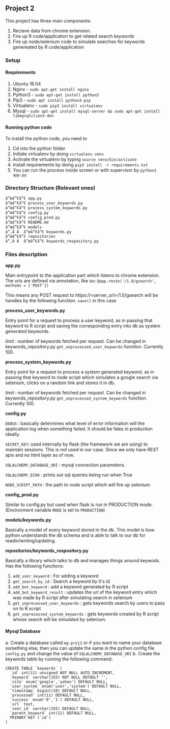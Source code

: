 ## Project 2

This project has three main components:
1. Recieve data from chrome extension.
2. Fire up R code/application to get related search keywords
3. Fire up node/selenium code to simulate searches for keywords genereated by R code/application

### Setup

#### Requirements

1. Ubuntu 16.04
2. Nginx - `sudo apt-get install nginx`
3. Python3 - `sudo apt-get install python3`
4. Pip3 - `sudo apt install python3-pip`
5. Virtualenv - `sudo pip3 install virtualenv`
6. Mysql - `sudo apt-get install mysql-server && sudo apt-get install libmysqlclient-dev`

#### Running python code

To install the python code, you need to 

1. Cd into the python folder
2. Initiate virtualenv by doing `virtualenv venv`
3. Activate the virtualenv by typing `source venv/bin/activate`
4. Install requirements by doing `pip3 install -r requirements.txt`
5. You can run the process inside screen or with supervisor by `python3 app.py`

### Directory Structure (Relevant ones)


  ```sh
  â”œâ”€â”€ app.py
  â”œâ”€â”€ process_user_keywords.py
  â”œâ”€â”€ process_system_keywords.py
  â”œâ”€â”€ config.py
  â”œâ”€â”€ config_prod.py
  â”œâ”€â”€ README.md
  â”œâ”€â”€ models
  â”‚Â Â  â”œâ”€â”€ keywords.py
  â”œâ”€â”€ repositories
  â”‚Â Â  â”œâ”€â”€ keywords_respository.py
  
  ```

### Files description

**app.py**

Main entrypoint to the application part which listens to chrome extension.
The urls are defined via annotation, like so:
`@app.route('/1.0/gsearch', methods = ['POST'])`

This means any POST request to https://<server_url>/1.0/gsearch will be handles by the following function. `save()` in this case  


**process_user_keywords.py**

Entry point for a request to process a user keyword, as in passing that keyword to R script and saving the corresponding entry into db as system generated keywords.

*limit* : number of keywords fetched per request. Can be changed in keywords_repository.py `get_unprocessed_user_keywords` function. Currently 100.

**process_system_keywords.py**

Entry point for a request to process a system generated keyword, as in passing that keyword to node script which simulates a google search via selenium, clicks on a random link and stores it in db.

*limit* : number of keywords fetched per request. Can be changed in keywords_repository.py `get_unprocessed_system_keywords` function. Currently 100. 

**config.py**

`DEBUG` : basically determines what level of error information will the application log when something failed. It should be fales in production ideally.

`SECRET_KEY`: used internally by flask (the framework we are using) to maintain sessions. This is not used in our case. Since we only have REST apis and no html layer as of now.

`SQLALCHEMY_DATABASE_URI` : mysql connection parameters.

`SQLALCHEMY_ECHO` : prints out sql queries being run when True

`NODE_SCRIPT_PATH` : the path to node script which will fire up selenium

**config_prod.py**

Similar to config.py but used when flask is run in PRODUCTION mode. (Environment variable `MODE` is set to `PRODUCTION`)

**models/keywords.py**

Basically a model of every keyword stored in the db. This model is how python understands the db schema and is able to talk to our db for readin/writing/updating.

**repositories/keywords_respository.py**

Basically a library which talks to db and manages things around keywods. Has the following functions:
1. `add_user_keyword` : For adding a keyword
2. `get_search_by_id` : Search a keyword by it's id
3. `add_bot_keyword` : add a keyword generated by R script
4. `add_bot_keyword_result` : updates the url of the keyword entry which was made by R script after simulating search in selenium
5. `get_unprocessed_user_keywords` : gets keywords search by users to pass on to R script 
6. `get_unprocessed_system_keywords` : gets keywords created by R script whose search will be simulated by selenium.

#### Mysql Database

a. Create a database called `mg-proj2` or if you want to name your database something else, then you can update the same in the python config file `config.py` and change the value of `SQLALCHEMY_DATABASE_URI`
b. Create the keywords table by running the following command:

    CREATE TABLE `keywords` (
      `id` int(11) unsigned NOT NULL AUTO_INCREMENT,
      `keyword` varchar(255) NOT NULL DEFAULT '',
      `site` enum('google','yahoo') DEFAULT NULL,
      `user_system` enum('user','system') DEFAULT NULL,
      `timestamp` bigint(20) DEFAULT NULL,
      `processed` int(11) DEFAULT NULL,
      `success` enum('0','1') DEFAULT NULL,
      `url` text,
      `user_id` varchar(255) DEFAULT NULL,
      `parent_keyword` int(11) DEFAULT NULL,
      PRIMARY KEY (`id`)
    )
